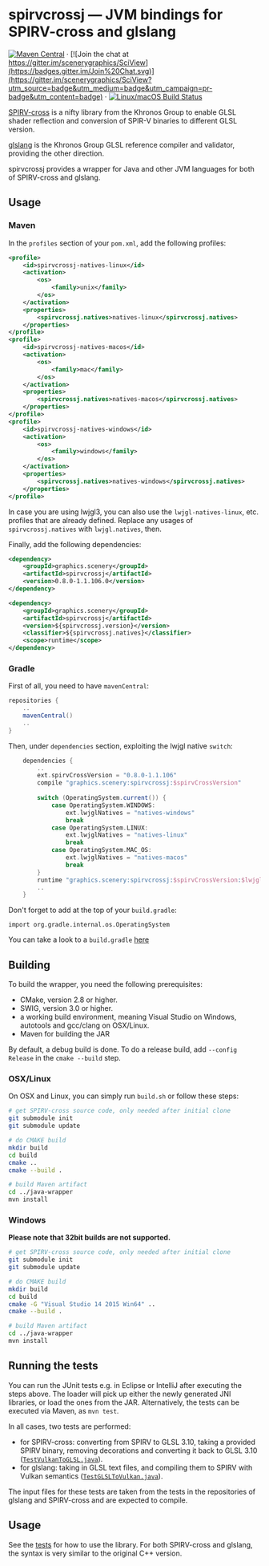 # spirvcrossj — JVM bindings for SPIRV-cross and glslang

[![Maven Central](https://maven-badges.herokuapp.com/maven-central/graphics.scenery/spirvcrossj/badge.svg)](https://maven-badges.herokuapp.com/maven-central/graphics.scenery/spirvcrossj) · [![Join the chat at https://gitter.im/scenerygraphics/SciView](https://badges.gitter.im/Join%20Chat.svg)](https://gitter.im/scenerygraphics/SciView?utm_source=badge&utm_medium=badge&utm_campaign=pr-badge&utm_content=badge) · [![Linux/macOS Build Status](https://github.com/skalarproduktraum/spirvcrossj/actions/workflows/build-main.yml/badge.svg)](https://github.com/skalarproduktraum/spirvcrossj/actions/workflows/build-main.yml)

[SPIRV-cross](https://github.com/KhronosGroup/SPIRV-cross) is a nifty library from the Khronos Group to enable GLSL shader reflection and conversion of SPIR-V binaries to different GLSL version. 

[glslang](https://github.com/KhronosGroup/glslang) is the Khronos Group GLSL reference compiler and validator, providing the other direction.

spirvcrossj provides a wrapper for Java and other JVM languages for both of SPIRV-cross and glslang.

## Usage

### Maven

In the `profiles` section of your `pom.xml`, add the following profiles:

```xml
<profile>
    <id>spirvcrossj-natives-linux</id>
    <activation>
        <os>
            <family>unix</family>
        </os>
    </activation>
    <properties>
        <spirvcrossj.natives>natives-linux</spirvcrossj.natives>
    </properties>
</profile>
<profile>
    <id>spirvcrossj-natives-macos</id>
    <activation>
        <os>
            <family>mac</family>
        </os>
    </activation>
    <properties>
        <spirvcrossj.natives>natives-macos</spirvcrossj.natives>
    </properties>
</profile>
<profile>
    <id>spirvcrossj-natives-windows</id>
    <activation>
        <os>
            <family>windows</family>
        </os>
    </activation>
    <properties>
        <spirvcrossj.natives>natives-windows</spirvcrossj.natives>
    </properties>
</profile>
```
In case you are using lwjgl3, you can also use the `lwjgl-natives-linux`, etc. profiles that are already defined. Replace any usages of `spirvcrossj.natives` with `lwjgl.natives`, then.

Finally, add the following dependencies:

```xml
<dependency>
    <groupId>graphics.scenery</groupId>
    <artifactId>spirvcrossj</artifactId>
    <version>0.8.0-1.1.106.0</version>
</dependency>

<dependency>
    <groupId>graphics.scenery</groupId>
    <artifactId>spirvcrossj</artifactId>
    <version>${spirvcrossj.version}</version>
    <classifier>${spirvcrossj.natives}</classifier>
    <scope>runtime</scope>
</dependency>
```

### Gradle

First of all, you need to have `mavenCentral`:

```groovy
repositories {
    ..
    mavenCentral()
    ..
}
```

Then, under `dependencies` section, exploiting the lwjgl native `switch`:
```groovy
    dependencies {
        ..
        ext.spirvCrossVersion = "0.8.0-1.1.106"
        compile "graphics.scenery:spirvcrossj:$spirvCrossVersion"
    
        switch (OperatingSystem.current()) {
            case OperatingSystem.WINDOWS:
                ext.lwjglNatives = "natives-windows"
                break
            case OperatingSystem.LINUX:
                ext.lwjglNatives = "natives-linux"
                break
            case OperatingSystem.MAC_OS:
                ext.lwjglNatives = "natives-macos"
                break
        }
        runtime "graphics.scenery:spirvcrossj:$spirvCrossVersion:$lwjglNatives"
        ..
    }
```

Don't forget to add at the top of your `build.gradle`:

`import org.gradle.internal.os.OperatingSystem`

You can take a look to a `build.gradle` [here](https://github.com/java-opengl-labs/Vulkan/blob/master/build.gradle)

## Building

To build the wrapper, you need the following prerequisites:
* CMake, version 2.8 or higher.
* SWIG, version 3.0 or higher.
* a working build environment, meaning Visual Studio on Windows, autotools and gcc/clang on OSX/Linux.
* Maven for building the JAR

By default, a debug build is done. To do a release build, add `--config Release` in the `cmake --build` step.

### OSX/Linux
On OSX and Linux, you can simply run `build.sh` or follow these steps:
```bash
# get SPIRV-cross source code, only needed after initial clone
git submodule init
git submodule update

# do CMAKE build
mkdir build
cd build
cmake ..
cmake --build .

# build Maven artifact
cd ../java-wrapper
mvn install
```

### Windows

__Please note that 32bit builds are not supported.__

```bash
# get SPIRV-cross source code, only needed after initial clone
git submodule init
git submodule update

# do CMAKE build
mkdir build
cd build
cmake -G "Visual Studio 14 2015 Win64" ..
cmake --build .

# build Maven artifact
cd ../java-wrapper
mvn install
```

## Running the tests

You can run the JUnit tests e.g. in Eclipse or IntelliJ after executing the steps above. The loader will pick up either the newly generated JNI libraries, or load the ones from the JAR. Alternatively, the tests can be executed via Maven, as `mvn test`.

In all cases, two tests are performed:

* for SPIRV-cross: converting from SPIRV to GLSL 3.10, taking a provided SPIRV binary, removing decorations and converting it back to GLSL 3.10 ([`TestVulkanToGLSL.java`](src/test/java/graphics/scenery/spirvcrossj/TestVulkanToGLSL.java)).
* for glslang: taking in GLSL text files, and compiling them to SPIRV with Vulkan semantics ([`TestGLSLToVulkan.java`](src/test/java/graphics/scenery/spirvcrossj/TestGLSLToVulkan.java)).

The input files for these tests are taken from the tests in the repositories of glslang and SPIRV-cross and are expected to compile.

## Usage

See the [tests](src/test/java/graphics/scenery/spirvcrossj) for how to use the library. For both SPIRV-cross and glslang, the syntax is very similar to the original C++ version.
